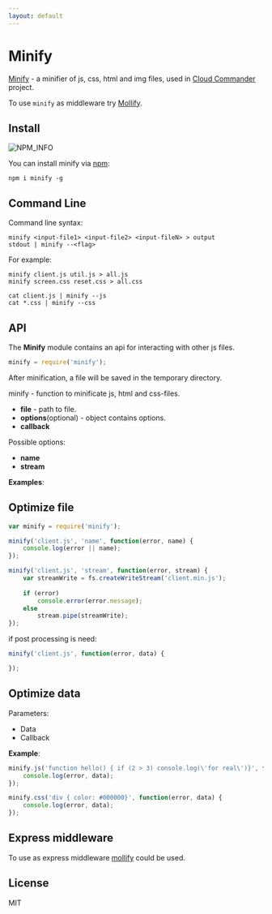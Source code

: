 ```yaml
---
layout: default
---
```


Minify
===============
[NPM_INFO_IMG]:             https://nodei.co/npm/minify.png?stars

[Minify](http://coderaiser.github.io/minify "Minify") - a minifier of js, css, html and img files,
used in [Cloud Commander](http://cloudcmd.io "Cloud Commander") project.

To use `minify` as middleware try [Mollify](https://github.com/coderaiser/node-mollify "Mollify").

Install
---------------
![NPM_INFO][NPM_INFO_IMG]

You can install minify via [npm](https://www.npmjs.org/):

```
npm i minify -g
```

Command Line
---------------
Command line syntax:

```
minify <input-file1> <input-file2> <input-fileN> > output
stdout | minify --<flag>
```
For example:

```
minify client.js util.js > all.js
minify screen.css reset.css > all.css

cat client.js | minify --js
cat *.css | minify --css
```

API
---------------
The **Minify** module contains an api for interacting with other js files.


```js
minify = require('minify');
```
After minification, a file will be saved in the temporary directory.

minify - function to minificate js, html and css-files.

 - **file**                 - path to file.
 - **options**(optional)    - object contains options.
 - **callback**

Possible options:
 - **name**
 - **stream**

**Examples**:

## Optimize file
```js
var minify = require('minify');

minify('client.js', 'name', function(error, name) {
    console.log(error || name);
});
```

```js
minify('client.js', 'stream', function(error, stream) {
    var streamWrite = fs.createWriteStream('client.min.js');
    
    if (error)
        console.error(error.message);
    else
        stream.pipe(streamWrite);
});
```

if post processing is need: 

```js
minify('client.js', function(error, data) {

});
```

## Optimize data

Parameters:
- Data
- Callback

**Example**:

```js
minify.js('function hello() { if (2 > 3) console.log(\'for real\')}', function(error, data) {
    console.log(error, data);
});

minify.css('div { color: #000000}', function(error, data) {
    console.log(error, data);
});

```

## Express middleware

To use as express middleware [mollify](https://github.com/coderaiser/node-mollify "Mollify") could be used.

License
---------------

MIT
